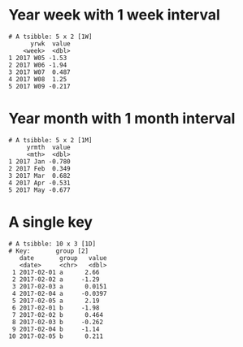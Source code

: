 # Year week with 1 week interval

    # A tsibble: 5 x 2 [1W]
          yrwk  value
        <week>  <dbl>
    1 2017 W05 -1.53 
    2 2017 W06 -1.94 
    3 2017 W07  0.487
    4 2017 W08  1.25 
    5 2017 W09 -0.217

# Year month with 1 month interval

    # A tsibble: 5 x 2 [1M]
         yrmth  value
         <mth>  <dbl>
    1 2017 Jan -0.780
    2 2017 Feb  0.349
    3 2017 Mar  0.682
    4 2017 Apr -0.531
    5 2017 May -0.677

# A single key

    # A tsibble: 10 x 3 [1D]
    # Key:       group [2]
       date       group   value
       <date>     <chr>   <dbl>
     1 2017-02-01 a      2.66  
     2 2017-02-02 a     -1.29  
     3 2017-02-03 a      0.0151
     4 2017-02-04 a     -0.0397
     5 2017-02-05 a      2.19  
     6 2017-02-01 b     -1.98  
     7 2017-02-02 b      0.464 
     8 2017-02-03 b     -0.262 
     9 2017-02-04 b     -1.14  
    10 2017-02-05 b      0.211 

